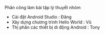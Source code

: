 Phân công làm bài tập lý thuyết nhóm
+ Cài đặt Android Studio : Đăng
+ Xây dựng chương trình Hello World : Vũ
+ Thị phần các thiết bị di động Android : Tony

